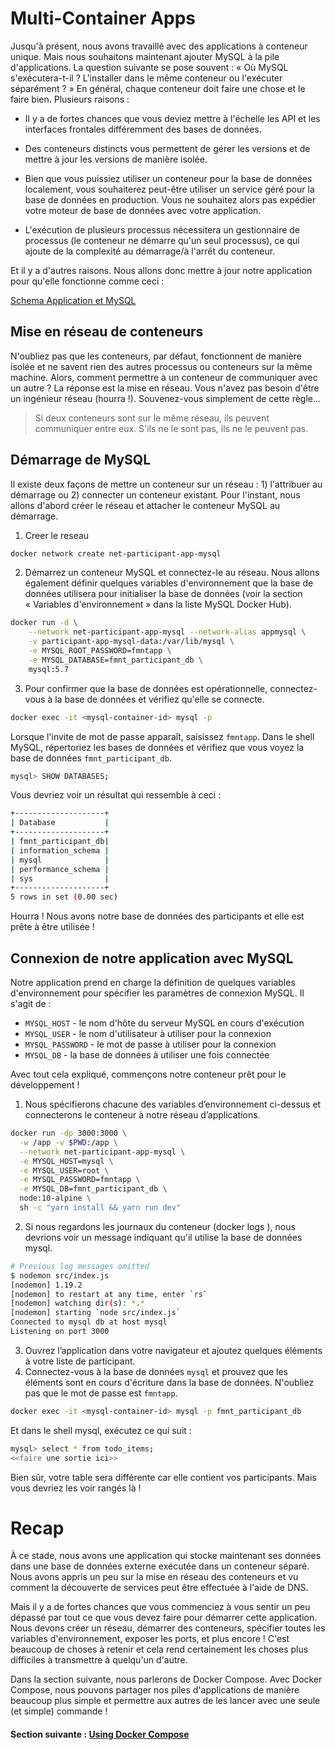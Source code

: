 
# Multi-Container Apps
Jusqu'à présent, nous avons travaillé avec des applications à conteneur unique. Mais nous souhaitons maintenant ajouter MySQL à la pile d'applications. La question suivante se pose souvent : « Où MySQL s'exécutera-t-il ? L'installer dans le même conteneur ou l'exécuter séparément ? » En général, chaque conteneur doit faire une chose et le faire bien. Plusieurs raisons :

* Il y a de fortes chances que vous deviez mettre à l'échelle les API et les interfaces frontales différemment des bases de données.

* Des conteneurs distincts vous permettent de gérer les versions et de mettre à jour les versions de manière isolée.

* Bien que vous puissiez utiliser un conteneur pour la base de données localement, vous souhaiterez peut-être utiliser un service géré pour la base de données en production. Vous ne souhaitez alors pas expédier votre moteur de base de données avec votre application.

* L'exécution de plusieurs processus nécessitera un gestionnaire de processus (le conteneur ne démarre qu'un seul processus), ce qui ajoute de la complexité au démarrage/à l'arrêt du conteneur.

Et il y a d'autres raisons. Nous allons donc mettre à jour notre application pour qu'elle fonctionne comme ceci :

[Schema Application et MySQL](https://github.com/GuilavoguiPierre12345/fmnt-lab-docker-101.git/images/docs/app-mysql.png "Schema Application et MySQL")


## Mise en réseau de conteneurs
N'oubliez pas que les conteneurs, par défaut, fonctionnent de manière isolée et ne savent rien des autres processus ou conteneurs sur la même machine. Alors, comment permettre à un conteneur de communiquer avec un autre ? La réponse est la mise en réseau. Vous n'avez pas besoin d'être un ingénieur réseau (hourra !). Souvenez-vous simplement de cette règle...

> Si deux conteneurs sont sur le même réseau, ils peuvent communiquer entre eux. S'ils ne le sont pas, ils ne le peuvent pas.

## Démarrage de MySQL
Il existe deux façons de mettre un conteneur sur un réseau : 1) l'attribuer au démarrage ou 2) connecter un conteneur existant. Pour l'instant, nous allons d'abord créer le réseau et attacher le conteneur MySQL au démarrage.

1. Creer le reseau
```bash 
docker network create net-participant-app-mysql
```
2. Démarrez un conteneur MySQL et connectez-le au réseau. Nous allons également définir quelques variables d'environnement que la base de données utilisera pour initialiser la base de données (voir la section « Variables d'environnement » dans la liste MySQL Docker Hub).
```bash
docker run -d \
    --network net-participant-app-mysql --network-alias appmysql \
    -v participant-app-mysql-data:/var/lib/mysql \
    -e MYSQL_ROOT_PASSWORD=fmntapp \
    -e MYSQL_DATABASE=fmnt_participant_db \
    mysql:5.7
```
3. Pour confirmer que la base de données est opérationnelle, connectez-vous à la base de données et vérifiez qu'elle se connecte.
```bash
docker exec -it <mysql-container-id> mysql -p
```
Lorsque l'invite de mot de passe apparaît, saisissez ```fmntapp```. Dans le shell MySQL, répertoriez les bases de données et vérifiez que vous voyez la base de données ```fmnt_participant_db```.
```bash 
mysql> SHOW DATABASES;
```
Vous devriez voir un résultat qui ressemble à ceci :
```bash 
+--------------------+
| Database           |
+--------------------+
| fmnt_participant_db|
| information_schema |
| mysql              |
| performance_schema |
| sys                |
+--------------------+
5 rows in set (0.00 sec)
```
Hourra ! Nous avons notre base de données des participants et elle est prête à être utilisée !

## Connexion de notre application avec MySQL
Notre application prend en charge la définition de quelques variables d'environnement pour spécifier les paramètres de connexion MySQL. Il s'agit de :
- ```MYSQL_HOST``` - le nom d'hôte du serveur MySQL en cours d'exécution
- ```MYSQL_USER``` - le nom d'utilisateur à utiliser pour la connexion
- ```MYSQL_PASSWORD``` - le mot de passe à utiliser pour la connexion
- ```MYSQL_DB``` - la base de données à utiliser une fois connectée

Avec tout cela expliqué, commençons notre conteneur prêt pour le développement !

1. Nous spécifierons chacune des variables d’environnement ci-dessus et connecterons le conteneur à notre réseau d’applications.
```bash
docker run -dp 3000:3000 \
  -w /app -v $PWD:/app \
  --network net-participant-app-mysql \
  -e MYSQL_HOST=mysql \
  -e MYSQL_USER=root \
  -e MYSQL_PASSWORD=fmntapp \
  -e MYSQL_DB=fmnt_participant_db \
  node:10-alpine \
  sh -c "yarn install && yarn run dev"
```

2. Si nous regardons les journaux du conteneur (docker logs <container-id>), nous devrions voir un message indiquant qu'il utilise la base de données mysql.
```bash
# Previous log messages omitted
$ nodemon src/index.js
[nodemon] 1.19.2
[nodemon] to restart at any time, enter `rs`
[nodemon] watching dir(s): *.*
[nodemon] starting `node src/index.js`
Connected to mysql db at host mysql
Listening on port 3000
```

3. Ouvrez l’application dans votre navigateur et ajoutez quelques éléments à votre liste de participant.
4. Connectez-vous à la base de données ```mysql``` et prouvez que les éléments sont en cours d'écriture dans la base de données. N'oubliez pas que le mot de passe est ```fmntapp```.
```bash
docker exec -it <mysql-container-id> mysql -p fmnt_participant_db
```
Et dans le shell mysql, exécutez ce qui suit :
```bash
mysql> select * from todo_items;
<<faire une sortie ici>>
```
Bien sûr, votre table sera différente car elle contient vos participants. Mais vous devriez les voir rangés là !

# Recap 
À ce stade, nous avons une application qui stocke maintenant ses données dans une base de données externe exécutée dans un conteneur séparé. Nous avons appris un peu sur la mise en réseau des conteneurs et vu comment la découverte de services peut être effectuée à l'aide de DNS.

Mais il y a de fortes chances que vous commenciez à vous sentir un peu dépassé par tout ce que vous devez faire pour démarrer cette application. Nous devons créer un réseau, démarrer des conteneurs, spécifier toutes les variables d'environnement, exposer les ports, et plus encore ! C'est beaucoup de choses à retenir et cela rend certainement les choses plus difficiles à transmettre à quelqu'un d'autre.

Dans la section suivante, nous parlerons de Docker Compose. Avec Docker Compose, nous pouvons partager nos piles d'applications de manière beaucoup plus simple et permettre aux autres de les lancer avec une seule (et simple) commande !
#### Section suivante : [Using Docker Compose](https://github.com/GuilavoguiPierre12345/fmnt-lab-docker-101/blob/main/docs/using-docker-compose.md)